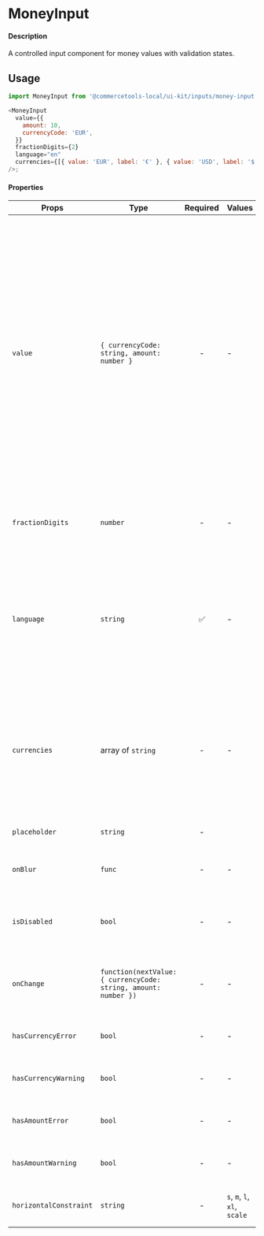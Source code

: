 # MoneyInput

#### Description

A controlled input component for money values with validation states.

## Usage

```js
import MoneyInput from '@commercetools-local/ui-kit/inputs/money-input';

<MoneyInput
  value={{
    amount: 10,
    currencyCode: 'EUR',
  }}
  fractionDigits={2}
  language="en"
  currencies={[{ value: 'EUR', label: '€' }, { value: 'USD', label: '$' }]}
/>;
```

#### Properties

| Props                  | Type                                                            | Required | Values                       | Default | Description                                                                                                                                                                                                                                                                  |
| ---------------------- | --------------------------------------------------------------- | :------: | ---------------------------- | ------- | ---------------------------------------------------------------------------------------------------------------------------------------------------------------------------------------------------------------------------------------------------------------------------- |
| `value`                | `{ currencyCode: string, amount: number }`                      |    -     | -                            | -       | Value of the input, composed by currency code and amount. `amount` is a number as the parent is responsible for formatting the value as money. Currency symbol is mapped using `currencyCode` and currencies array. If no match is found the currency code is shown instead. |
| `fractionDigits`       | `number`                                                        |    -     | -                            | 2       | Number of decimal digits in the fractional part of the value.                                                                                                                                                                                                                |
| `language`             | `string`                                                        |    ✅    | -                            | -       | Language of the input. This is a string as the parent is responsible for converting it into a money value according to format of the language.                                                                                                                               |  |
| `currencies`           | array of `string`                                               |    -     | -                            | []      | List of possible currencies. When not provided or doesn't have at least one element the component renders a label instead of a dropdown.                                                                                                                                     |
| `placeholder`          | `string`                                                        |    -     |                              | -       | Placeholder text for the input.                                                                                                                                                                                                                                              |
| `onBlur`               | `func`                                                          |    -     | -                            | -       | Called when the amount field is blurred.                                                                                                                                                                                                                                     |
| `isDisabled`           | `bool`                                                          |    -     | -                            | `false` | Indicates that the field cannot be used (e.g not authorised)                                                                                                                                                                                                                 |
| `onChange`             | `function(nextValue: { currencyCode: string, amount: number })` |    -     | -                            | -       | Called when either the currency or the amount have changed.                                                                                                                                                                                                                  |
| `hasCurrencyError`     | `bool`                                                          |    -     | -                            | -       | Indicates if the currency field has an error                                                                                                                                                                                                                                 |
| `hasCurrencyWarning`   | `bool`                                                          |    -     | -                            | -       | Indicates if the currency field has a warning                                                                                                                                                                                                                                |
| `hasAmountError`       | `bool`                                                          |    -     | -                            | -       | Indicates if the amount field has an error                                                                                                                                                                                                                                   |
| `hasAmountWarning`     | `bool`                                                          |    -     | -                            | -       | Indicates if the amount field has a warning                                                                                                                                                                                                                                  |
| `horizontalConstraint` | `string`                                                        |    -     | `s`, `m`, `l`, `xl`, `scale` | `scale` | Horizontal size limit of the input fields.                                                                                                                                                                                                                                   |
